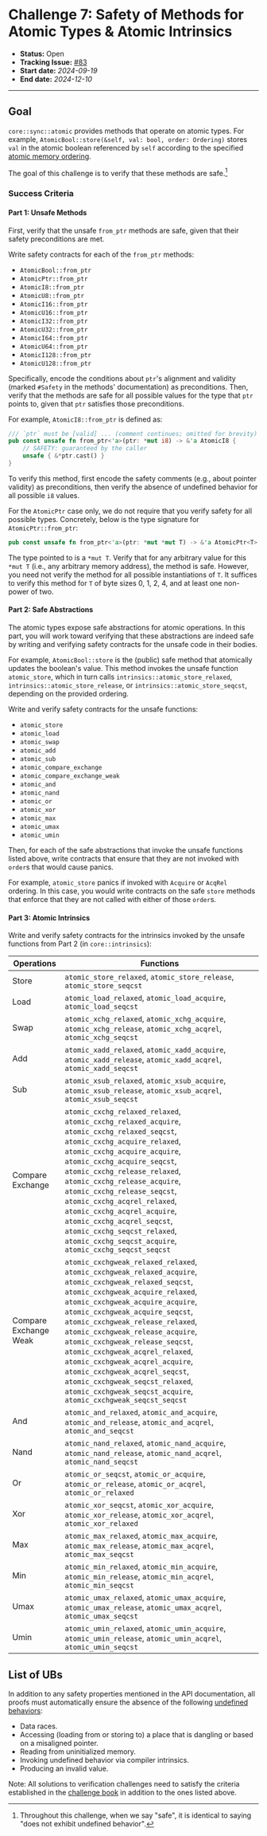 # Challenge 7: Safety of Methods for Atomic Types & Atomic Intrinsics

- **Status:** Open
- **Tracking Issue:** [#83](https://github.com/model-checking/verify-rust-std/issues/83)
- **Start date:** *2024-09-19*
- **End date:** *2024-12-10*

-------------------

## Goal

`core::sync::atomic` provides methods that operate on atomic types.
For example, `AtomicBool::store(&self, val: bool, order: Ordering)` stores `val` in the atomic boolean referenced by `self` according to the specified [atomic memory ordering](https://doc.rust-lang.org/std/sync/atomic/enum.Ordering.html).

The goal of this challenge is to verify that these methods are safe.[^1]

### Success Criteria

#### Part 1: Unsafe Methods

First, verify that the unsafe `from_ptr` methods are safe, given that their safety preconditions are met.

Write safety contracts for each of the `from_ptr` methods:

- `AtomicBool::from_ptr`
- `AtomicPtr::from_ptr`
- `AtomicI8::from_ptr`
- `AtomicU8::from_ptr`
- `AtomicI16::from_ptr`
- `AtomicU16::from_ptr`
- `AtomicI32::from_ptr`
- `AtomicU32::from_ptr`
- `AtomicI64::from_ptr`
- `AtomicU64::from_ptr`
- `AtomicI128::from_ptr`
- `AtomicU128::from_ptr`

Specifically, encode the conditions about `ptr`'s alignment and validity (marked `#Safety` in the methods' documentation) as preconditions.
Then, verify that the methods are safe for all possible values for the type that `ptr` points to, given that `ptr` satisfies those preconditions.

For example, `AtomicI8::from_ptr` is defined as:
```rust
/// `ptr` must be [valid] ... (comment continues; omitted for brevity)
pub const unsafe fn from_ptr<'a>(ptr: *mut i8) -> &'a AtomicI8 {
    // SAFETY: guaranteed by the caller
    unsafe { &*ptr.cast() }
}
```

To verify this method, first encode the safety comments (e.g., about pointer validity) as preconditions, then verify the absence of undefined behavior for all possible `i8` values.

For the `AtomicPtr` case only, we do not require that you verify safety for all possible types.
Concretely, below is the type signature for `AtomicPtr::from_ptr`:

```rust
pub const unsafe fn from_ptr<'a>(ptr: *mut *mut T) -> &'a AtomicPtr<T>
```

The type pointed to is a `*mut T`.
Verify that for any arbitrary value for this `*mut T` (i.e., any arbitrary memory address), the method is safe.
However, you need not verify the method for all possible instantiations of `T`.
It suffices to verify this method for `T` of byte sizes 0, 1, 2, 4, and at least one non-power of two.

#### Part 2: Safe Abstractions

The atomic types expose safe abstractions for atomic operations.
In this part, you will work toward verifying that these abstractions are indeed safe by writing and verifying safety contracts for the unsafe code in their bodies.

For example, `AtomicBool::store` is the (public) safe method that atomically updates the boolean's value.
This method invokes the unsafe function `atomic_store`, which in turn calls `intrinsics::atomic_store_relaxed`, `intrinsics::atomic_store_release`, or `intrinsics::atomic_store_seqcst`, depending on the provided ordering.

Write and verify safety contracts for the unsafe functions:

- `atomic_store`
- `atomic_load`
- `atomic_swap`
- `atomic_add`
- `atomic_sub`
- `atomic_compare_exchange`
- `atomic_compare_exchange_weak`
- `atomic_and`
- `atomic_nand`
- `atomic_or`
- `atomic_xor`
- `atomic_max`
- `atomic_umax`
- `atomic_umin`

Then, for each of the safe abstractions that invoke the unsafe functions listed above, write contracts that ensure that they are not invoked with `order`s that would cause panics.

For example, `atomic_store` panics if invoked with `Acquire` or `AcqRel` ordering.
In this case, you would write contracts on the safe `store` methods that enforce that they are not called with either of those `order`s.

#### Part 3: Atomic Intrinsics

Write and verify safety contracts for the intrinsics invoked by the unsafe functions from Part 2 (in `core::intrinsics`):

| Operations            |  Functions |
|-----------------------|-------------|
| Store                 | `atomic_store_relaxed`, `atomic_store_release`, `atomic_store_seqcst` |
| Load                  | `atomic_load_relaxed`, `atomic_load_acquire`, `atomic_load_seqcst` |
| Swap                  | `atomic_xchg_relaxed`, `atomic_xchg_acquire`, `atomic_xchg_release`, `atomic_xchg_acqrel`, `atomic_xchg_seqcst` |
| Add                   | `atomic_xadd_relaxed`, `atomic_xadd_acquire`, `atomic_xadd_release`, `atomic_xadd_acqrel`, `atomic_xadd_seqcst` |
| Sub                   | `atomic_xsub_relaxed`, `atomic_xsub_acquire`, `atomic_xsub_release`, `atomic_xsub_acqrel`, `atomic_xsub_seqcst` |
| Compare Exchange      | `atomic_cxchg_relaxed_relaxed`, `atomic_cxchg_relaxed_acquire`, `atomic_cxchg_relaxed_seqcst`, `atomic_cxchg_acquire_relaxed`, `atomic_cxchg_acquire_acquire`, `atomic_cxchg_acquire_seqcst`, `atomic_cxchg_release_relaxed`, `atomic_cxchg_release_acquire`, `atomic_cxchg_release_seqcst`, `atomic_cxchg_acqrel_relaxed`, `atomic_cxchg_acqrel_acquire`, `atomic_cxchg_acqrel_seqcst`, `atomic_cxchg_seqcst_relaxed`, `atomic_cxchg_seqcst_acquire`, `atomic_cxchg_seqcst_seqcst` |
| Compare Exchange Weak | `atomic_cxchgweak_relaxed_relaxed`, `atomic_cxchgweak_relaxed_acquire`, `atomic_cxchgweak_relaxed_seqcst`, `atomic_cxchgweak_acquire_relaxed`, `atomic_cxchgweak_acquire_acquire`, `atomic_cxchgweak_acquire_seqcst`, `atomic_cxchgweak_release_relaxed`, `atomic_cxchgweak_release_acquire`, `atomic_cxchgweak_release_seqcst`, `atomic_cxchgweak_acqrel_relaxed`, `atomic_cxchgweak_acqrel_acquire`, `atomic_cxchgweak_acqrel_seqcst`, `atomic_cxchgweak_seqcst_relaxed`, `atomic_cxchgweak_seqcst_acquire`, `atomic_cxchgweak_seqcst_seqcst` |
| And                   | `atomic_and_relaxed`, `atomic_and_acquire`, `atomic_and_release`, `atomic_and_acqrel`, `atomic_and_seqcst` |
| Nand                  | `atomic_nand_relaxed`, `atomic_nand_acquire`, `atomic_nand_release`, `atomic_nand_acqrel`, `atomic_nand_seqcst` |
| Or                    | `atomic_or_seqcst`, `atomic_or_acquire`, `atomic_or_release`, `atomic_or_acqrel`, `atomic_or_relaxed` |
| Xor                   | `atomic_xor_seqcst`, `atomic_xor_acquire`, `atomic_xor_release`, `atomic_xor_acqrel`, `atomic_xor_relaxed` |
| Max                   | `atomic_max_relaxed`, `atomic_max_acquire`, `atomic_max_release`, `atomic_max_acqrel`, `atomic_max_seqcst` |
| Min                   | `atomic_min_relaxed`, `atomic_min_acquire`, `atomic_min_release`, `atomic_min_acqrel`, `atomic_min_seqcst` |
| Umax                  | `atomic_umax_relaxed`, `atomic_umax_acquire`, `atomic_umax_release`, `atomic_umax_acqrel`, `atomic_umax_seqcst` |
| Umin                  | `atomic_umin_relaxed`, `atomic_umin_acquire`, `atomic_umin_release`, `atomic_umin_acqrel`, `atomic_umin_seqcst` |

## List of UBs

In addition to any safety properties mentioned in the API documentation, all proofs must automatically ensure the absence of the following [undefined behaviors](https://github.com/rust-lang/reference/blob/142b2ed77d33f37a9973772bd95e6144ed9dce43/src/behavior-considered-undefined.md):

* Data races.
* Accessing (loading from or storing to) a place that is dangling or based on a misaligned pointer.
* Reading from uninitialized memory.
* Invoking undefined behavior via compiler intrinsics.
* Producing an invalid value.

Note: All solutions to verification challenges need to satisfy the criteria established in the [challenge book](../general-rules.md) in addition to the ones listed above.

[^1]: Throughout this challenge, when we say "safe", it is identical to saying "does not exhibit undefined behavior".